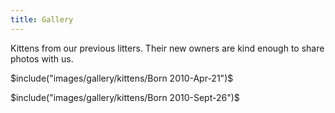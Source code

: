 ```yaml
---
title: Gallery
---
```


Kittens from our previous litters. Their new owners are kind enough to share photos with us.

$include("images/gallery/kittens/Born 2010-Apr-21")$

$include("images/gallery/kittens/Born 2010-Sept-26")$
